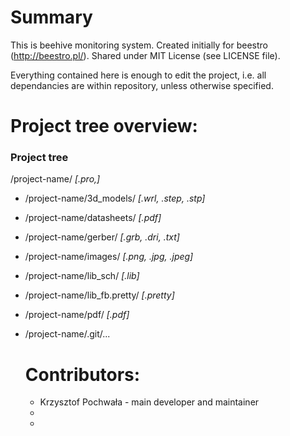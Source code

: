 # Summary #
This is beehive monitoring system. Created initially for beestro (http://beestro.pl/). Shared under MIT License (see LICENSE file).

Everything contained here is enough to edit the project, i.e. all dependancies are within repository, unless otherwise specified. 

# Project tree overview: #

### Project tree ###  

/project-name/ _[.pro,]_
* /project-name/3d_models/ _[.wrl, .step, .stp]_
* /project-name/datasheets/ _[.pdf]_
* /project-name/gerber/ _[.grb, .dri, .txt]_
* /project-name/images/ _[.png, .jpg, .jpeg]_
* /project-name/lib_sch/ _[.lib]_
* /project-name/lib_fb.pretty/ _[.pretty]_
* /project-name/pdf/ _[.pdf]_
* /project-name/.git/...


   # Contributors: #
   * Krzysztof Pochwała - main developer and maintainer
   * 
   * 
